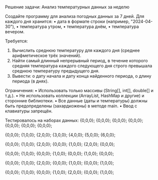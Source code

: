 Решение задачи: Анализ температурных данных за неделю

Создайте программу для анализа погодных данных за 7 дней.
Для каждого дня хранится:
•    дата в формате строки (например, "2024-04-30"),
•    температура утром,
•    температура днём,
•    температура вечером.

Требуется:
1.    Вычислить среднюю температуру для каждого дня (среднее арифметическое трёх значений).
2.    Найти самый длинный непрерывный период, в течение которого средняя температура каждого следующего дня строго превышала среднюю температуру предыдущего дня.
3.    Вывести:
       o    дату начала и дату конца найденного периода,
       o    длину периода (в днях).

Ограничения:
       •    Использовать только массивы (String[], int[], double[] и т.д.).
       •    Не использовать коллекции (ArrayList, HashMap и другие) и сторонние библиотеки.
       •    Все данные (даты и температуры) должны быть предопределены (захардкожены) в методе main.
       •    Ввод с клавиатуры запрещён.
       
Тестировалось на наборах данных:
{0,0,0}; {0,0,0}; {0,0,0}; {0,0,0}; {0,0,0}; {0,0,0}; {0,0,0};

{0,0,0}; {1,0,0}; {2,0,0}; {3,0,0}; {4,0,0}; {5,0,0}; {6,0,0};

{0,0,0}; {1,0,0}; {2,0,0}; {0,0,0}; {1,0,0}; {2,0,0}; {0,0,0};

{0,0,0}; {1,0,0}; {0,0,0}; {1,0,0}; {0,0,0}; {1,0,0}; {0,0,0};

{0,0,0}; {1,0,0}; {2,0,0}; {0,0,0}; {1,0,0}; {0,0,0}; {1,0,0};

{0,0,0}; {1,0,0}; {0,0,0}; {1,0,0}; {2,0,0}; {0,0,0}; {1,0,0};
